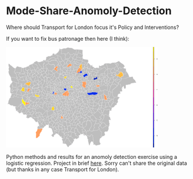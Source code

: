 # Mode-Share-Anomoly-Detection
Where should Transport for London focus it's Policy and Interventions?

If you want to fix bus patronage then here (I think):

<img src="https://github.com/fredshone/Mode-Share-Anomoly-Detection/blob/master/Outliers.png" width="412" height="272.5">

Python methods and results for an anomoly detection exercise using a logistic regression. Project in brief [here](https://github.com/fredshone/Mode-Share-Anomoly-Detection/blob/master/Fred_Shone_QM_Presentation.pdf). Sorry can't share the original data (but thanks in any case Transport for London).

